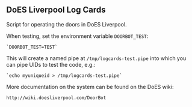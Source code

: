 DoES Liverpool Log Cards
---

Script for operating the doors in DoES Liverpool.

When testing, set the environment variable `DOORBOT_TEST`:

    `DOORBOT_TEST=TEST`

This will create a named pipe at `/tmp/logcards-test.pipe` into which you can pipe UIDs to test the code, e.g.:

    `echo myuniqueid > /tmp/logcards-test.pipe`

More documentation on the system can be found on the DoES wiki:

    http://wiki.doesliverpool.com/DoorBot
